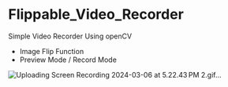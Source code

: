 # Flippable_Video_Recorder
Simple Video Recorder Using openCV
* Image Flip Function
* Preview Mode / Record Mode


![Uploading Screen Recording 2024-03-06 at 5.22.43 PM 2.gif…]()

